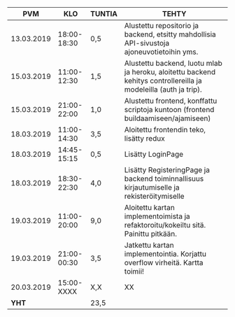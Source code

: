 PVM | KLO | TUNTIA | TEHTY |
|---|---|---|---|
13.03.2019|18:00-18:30|0,5|Alustettu repositorio ja backend, etsitty mahdollisia API-sivustoja ajoneuvotietoihin yms.|
15.03.2019|11:00-12:30|1,5|Alustettu backend, luotu mlab ja heroku, aloitettu backend kehitys controllereilla ja modeleilla (auth ja trip).|
15.03.2019|21:00-22:00|1,0|Alustettu frontend, konffattu scriptoja kuntoon (frontend buildaamiseen/ajamiseen)|
18.03.2019|11:00-14:30|3,5|Aloitettu frontendin teko, lisätty redux|
18.03.2019|14:45-15:15|0,5|Lisätty LoginPage|
18.03.2019|18:30-22:30|4,0|Lisätty RegisteringPage ja backend toiminnallisuus kirjautumiselle ja rekisteröitymiselle|
19.03.2019|11:00-20:00|9,0|Aloitettu kartan implementoimista ja refaktoroitu/kokeiltu sitä. Painittu pitkään.|
19.03.2019|21:00-00:30|3,5|Jatkettu kartan implementointia. Korjattu overflow virheitä. Kartta toimii!|
20.03.2019|15:00-XXXX|X,X|XX|
**YHT**||23,5|